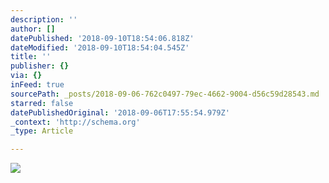 ```yaml
---
description: ''
author: []
datePublished: '2018-09-10T18:54:06.818Z'
dateModified: '2018-09-10T18:54:04.545Z'
title: ''
publisher: {}
via: {}
inFeed: true
sourcePath: _posts/2018-09-06-762c0497-79ec-4662-9004-d56c59d28543.md
starred: false
datePublishedOriginal: '2018-09-06T17:55:54.979Z'
_context: 'http://schema.org'
_type: Article

---
```

![](https://the-grid-user-content.s3-us-west-2.amazonaws.com/07da698f-a454-4bb3-aa5f-8957d881b1f4.jpg)